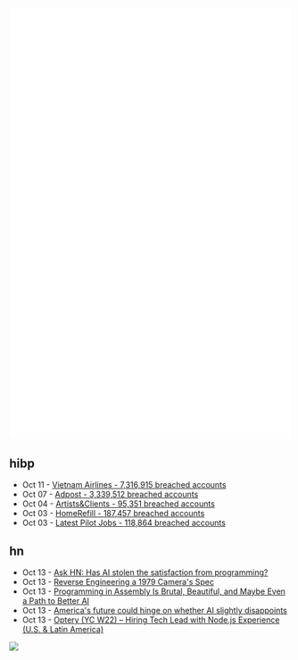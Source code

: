 ![Metrics](https://raw.githubusercontent.com/phixion/phixion/master/metrics.svg)

## hibp

<!--
for https://github.com/phixion/phixion/blob/main/.github/workflows/feeds.yml
-->
<!--START_SECTION:haveibeenpwnd-->
- Oct 11 - [Vietnam Airlines - 7,316,915 breached accounts](https://haveibeenpwned.com/Breach/VietnamAirlines)
- Oct 07 - [Adpost - 3,339,512 breached accounts](https://haveibeenpwned.com/Breach/Adpost)
- Oct 04 - [Artists&Clients - 95,351 breached accounts](https://haveibeenpwned.com/Breach/ArtistsNClients)
- Oct 03 - [HomeRefill - 187,457 breached accounts](https://haveibeenpwned.com/Breach/HomeRefill)
- Oct 03 - [Latest Pilot Jobs - 118,864 breached accounts](https://haveibeenpwned.com/Breach/LatestPilotJobs)
<!--END_SECTION:haveibeenpwnd-->

## hn

<!--
for https://github.com/phixion/phixion/blob/main/.github/workflows/feeds.yml
-->
<!--START_SECTION:hn-->
- Oct 13 - [Ask HN: Has AI stolen the satisfaction from programming?](https://news.ycombinator.com/item?id=45572130)
- Oct 13 - [Reverse Engineering a 1979 Camera's Spec](https://blog.mano.lol/posts/film/)
- Oct 13 - [Programming in Assembly Is Brutal, Beautiful, and Maybe Even a Path to Better AI](https://www.wired.com/story/programming-assembly-artificial-intelligence/)
- Oct 13 - [America's future could hinge on whether AI slightly disappoints](https://www.noahpinion.blog/p/americas-future-could-hinge-on-whether)
- Oct 13 - [Optery (YC W22) – Hiring Tech Lead with Node.js Experience (U.S. & Latin America)](https://www.optery.com/careers/)
<!--END_SECTION:hn-->

<!--
for https://yhype.me
-->
![](https://hit.yhype.me/github/profile?user_id=13013670)
